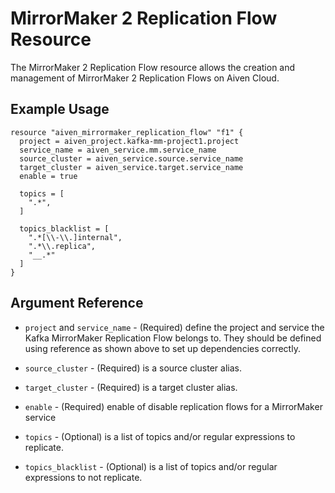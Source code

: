 # MirrorMaker 2 Replication Flow Resource

The MirrorMaker 2 Replication Flow resource allows the creation and management of MirrorMaker 2 
Replication Flows on Aiven Cloud.

## Example Usage

```hcl
resource "aiven_mirrormaker_replication_flow" "f1" {
  project = aiven_project.kafka-mm-project1.project
  service_name = aiven_service.mm.service_name
  source_cluster = aiven_service.source.service_name
  target_cluster = aiven_service.target.service_name
  enable = true

  topics = [
    ".*",
  ]

  topics_blacklist = [
    ".*[\\-\\.]internal",
    ".*\\.replica",
    "__.*"
  ]
}
```

## Argument Reference

* `project` and `service_name` - (Required) define the project and service the Kafka MirrorMaker Replication 
Flow belongs to. They should be defined using reference as shown above to set up dependencies correctly.

* `source_cluster` - (Required) is a source cluster alias.

* `target_cluster` - (Required) is a target cluster alias.

* `enable` - (Required) enable of disable replication flows for a MirrorMaker service 

* `topics` - (Optional) is a list of topics and/or regular expressions to replicate.

* `topics_blacklist` - (Optional) is a list of topics and/or regular expressions to not replicate.